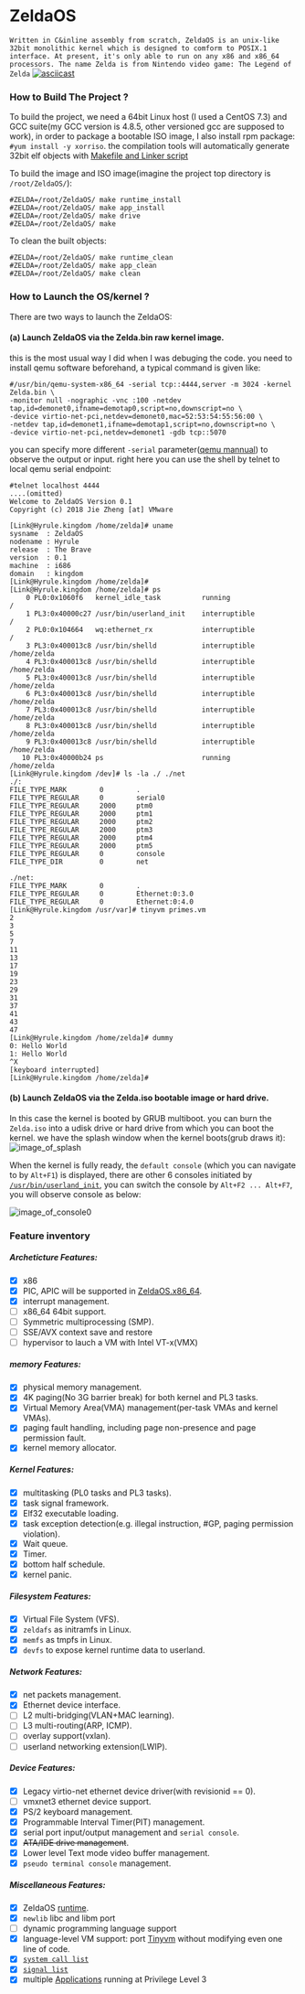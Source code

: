 #  ZeldaOS 

`Written in C&inline assembly from scratch, ZeldaOS is an unix-like 32bit monolithic kernel which is designed to comform to POSIX.1 interface. At present, it's only able to run on any x86 and x86_64 processors. The name Zelda is from Nintendo video game: The Legend of Zelda`
[![asciicast](https://asciinema.org/a/NBDYjYFvSPpNcRcULcq8YirjE.svg)](https://asciinema.org/a/NBDYjYFvSPpNcRcULcq8YirjE)
### How to Build The Project ?
To build the project, we need a 64bit Linux host (I used a CentOS 7.3) and GCC suite(my GCC version is 4.8.5, other versioned gcc are supposed to work), in order to  package a bootable ISO image, I also install rpm package: `#yum install -y xorriso`. the compilation tools will automatically generate 32bit elf objects with [Makefile and Linker script](https://github.com/chillancezen/ZeldaOS/tree/master/mk)


To build the image and ISO image(imagine the project top directory is `/root/ZeldaOS/`):
```
#ZELDA=/root/ZeldaOS/ make runtime_install
#ZELDA=/root/ZeldaOS/ make app_install
#ZELDA=/root/ZeldaOS/ make drive
#ZELDA=/root/ZeldaOS/ make
```
To clean the built objects:
```
#ZELDA=/root/ZeldaOS/ make runtime_clean
#ZELDA=/root/ZeldaOS/ make app_clean
#ZELDA=/root/ZeldaOS/ make clean
```

### How to Launch the OS/kernel ?
There are two ways to launch the ZeldaOS: 
#### (a) Launch ZeldaOS via the Zelda.bin raw kernel image.
this is the most usual way I did when I was debuging the code. you need to install qemu software beforehand, a typical command is given like:
```
#/usr/bin/qemu-system-x86_64 -serial tcp::4444,server -m 3024 -kernel Zelda.bin \
-monitor null -nographic -vnc :100 -netdev tap,id=demonet0,ifname=demotap0,script=no,downscript=no \
-device virtio-net-pci,netdev=demonet0,mac=52:53:54:55:56:00 \
-netdev tap,id=demonet1,ifname=demotap1,script=no,downscript=no \
-device virtio-net-pci,netdev=demonet1 -gdb tcp::5070
```
you can specify more different `-serial` parameter([qemu mannual](https://manpages.debian.org/testing/qemu-system-x86/qemu-system-x86_64.1.en.html)) to observe the output or input. right here you can use the shell by telnet to local qemu serial endpoint:
```
#telnet localhost 4444
....(omitted)
Welcome to ZeldaOS Version 0.1
Copyright (c) 2018 Jie Zheng [at] VMware

[Link@Hyrule.kingdom /home/zelda]# uname
sysname  : ZeldaOS
nodename : Hyrule
release  : The Brave
version  : 0.1
machine  : i686
domain   : kingdom
[Link@Hyrule.kingdom /home/zelda]#
[Link@Hyrule.kingdom /home/zelda]# ps
    0 PL0:0x1060f6   kernel_idle_task          running                   /
    1 PL3:0x40000c27 /usr/bin/userland_init    interruptible             /
    2 PL0:0x104664   wq:ethernet_rx            interruptible             /
    3 PL3:0x400013c8 /usr/bin/shelld           interruptible             /home/zelda
    4 PL3:0x400013c8 /usr/bin/shelld           interruptible             /home/zelda
    5 PL3:0x400013c8 /usr/bin/shelld           interruptible             /home/zelda
    6 PL3:0x400013c8 /usr/bin/shelld           interruptible             /home/zelda
    7 PL3:0x400013c8 /usr/bin/shelld           interruptible             /home/zelda
    8 PL3:0x400013c8 /usr/bin/shelld           interruptible             /home/zelda
    9 PL3:0x400013c8 /usr/bin/shelld           interruptible             /home/zelda
   10 PL3:0x40000b24 ps                        running                   /home/zelda
[Link@Hyrule.kingdom /dev]# ls -la ./ ./net
./:
FILE_TYPE_MARK        0        .
FILE_TYPE_REGULAR     0        serial0
FILE_TYPE_REGULAR     2000     ptm0
FILE_TYPE_REGULAR     2000     ptm1
FILE_TYPE_REGULAR     2000     ptm2
FILE_TYPE_REGULAR     2000     ptm3
FILE_TYPE_REGULAR     2000     ptm4
FILE_TYPE_REGULAR     2000     ptm5
FILE_TYPE_REGULAR     0        console
FILE_TYPE_DIR         0        net

./net:
FILE_TYPE_MARK        0        .
FILE_TYPE_REGULAR     0        Ethernet:0:3.0
FILE_TYPE_REGULAR     0        Ethernet:0:4.0
[Link@Hyrule.kingdom /usr/var]# tinyvm primes.vm
2
3
5
7
11
13
17
19
23
29
31
37
41
43
47
[Link@Hyrule.kingdom /home/zelda]# dummy
0: Hello World
1: Hello World
^X
[keyboard interrupted]
[Link@Hyrule.kingdom /home/zelda]#
```
#### (b) Launch ZeldaOS via the Zelda.iso bootable image or hard drive.
In this case the kernel is booted by GRUB multiboot. you can burn the `Zelda.iso` into a udisk drive or hard drive from which you can boot the kernel.
we have the splash window when the kernel boots(grub draws it):
![image_of_splash](https://raw.githubusercontent.com/chillancezen/DEPRECATED-misc/master/image/zelda_os_splash.png)

When the kernel is fully ready, the `default console` (which you can navigate to by `Alt+F1`) is displayed, there are other 6  consoles initiated by [`/usr/bin/userland_init`](https://github.com/chillancezen/ZeldaOS/blob/master/application/userland_init/etc/userland.init), you can switch the console by `Alt+F2 ... Alt+F7`, you will observe console as below:

![image_of_console0](https://raw.githubusercontent.com/chillancezen/DEPRECATED-misc/master/image/zelda_os_console0.png)

### Feature inventory

##### Archeticture Features:
- [X] x86
- [X] PIC, APIC will be supported in [ZeldaOS.x86_64](https://github.com/chillancezen/ZeldaOS.x86_64).
- [X] interrupt management.
- [ ] x86_64 64bit support.
- [ ] Symmetric multiprocessing (SMP).
- [ ] SSE/AVX context save and restore
- [ ] hypervisor to lauch a VM with Intel VT-x(VMX)
##### memory Features:
- [X] physical memory management.
- [X] 4K paging(No 3G barrier break) for both kernel and PL3 tasks.
- [X] Virtual Memory Area(VMA) management(per-task VMAs and kernel VMAs).
- [X] paging fault handling, including page non-presence and page permission fault.
- [X] kernel memory allocator.
##### Kernel Features:
- [X] multitasking (PL0 tasks and PL3 tasks).
- [X] task signal framework.
- [X] Elf32 executable loading.
- [X] task exception detection(e.g. illegal instruction, #GP, paging permission violation).
- [X] Wait queue.
- [X] Timer.
- [X] bottom half schedule.
- [X] kernel panic.
##### Filesystem Features:
- [X] Virtual File System (VFS).
- [X] `zeldafs` as initramfs in Linux.
- [X] `memfs` as tmpfs in Linux.
- [X] `devfs` to expose kernel runtime data to userland.
##### Network Features:
- [X] net packets management.
- [X] Ethernet device interface.
- [ ] L2 multi-bridging(VLAN+MAC learning).
- [ ] L3 multi-routing(ARP, ICMP).
- [ ] overlay support(vxlan).
- [ ] userland networking extension(LWIP).
##### Device Features:
- [X] Legacy virtio-net ethernet device driver(with revisionid == 0).
- [ ] vmxnet3 ethernet device support.
- [X] PS/2 keyboard management.
- [X] Programmable Interval Timer(PIT) management.
- [X] serial port input/output management and `serial console`.
- [x] ~~ATA/IDE drive management~~.
- [x] Lower level Text mode video buffer management.
- [x] `pseudo terminal console` management.
##### Miscellaneous Features:
- [X] ZeldaOS [runtime](https://github.com/chillancezen/ZeldaOS/tree/master/runtime).
- [X] `newlib` libc and libm port
- [ ] dynamic programming language support
- [X] language-level VM support: port [Tinyvm](https://github.com/jakogut/tinyvm) without modifying even one line of code.
- [X] [`system call list`](https://github.com/chillancezen/ZeldaOS/blob/master/runtime/syscall_inventory0.c)
- [X] [`signal list`](https://github.com/chillancezen/ZeldaOS/blob/master/kernel/include/zelda_posix.h)
- [X] multiple [Applications](https://github.com/chillancezen/ZeldaOS/tree/master/application) running at Privilege Level 3
